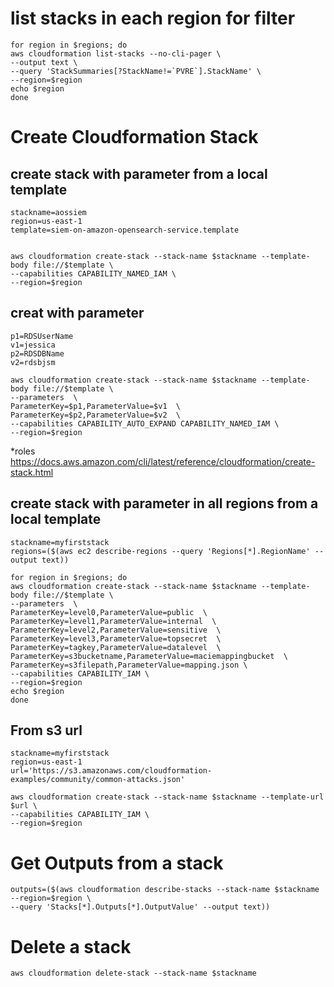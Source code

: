# list stacks in each region for filter
```
for region in $regions; do
aws cloudformation list-stacks --no-cli-pager \
--output text \
--query 'StackSummaries[?StackName!=`PVRE`].StackName' \
--region=$region
echo $region
done

```


# Create Cloudformation Stack
## create stack with parameter from a local template
```
stackname=aossiem
region=us-east-1
template=siem-on-amazon-opensearch-service.template
```
```

aws cloudformation create-stack --stack-name $stackname --template-body file://$template \
--capabilities CAPABILITY_NAMED_IAM \
--region=$region
```
## creat with parameter
```
p1=RDSUserName
v1=jessica
p2=RDSDBName
v2=rdsbjsm
```

```
aws cloudformation create-stack --stack-name $stackname --template-body file://$template \
--parameters  \
ParameterKey=$p1,ParameterValue=$v1  \
ParameterKey=$p2,ParameterValue=$v2  \
--capabilities CAPABILITY_AUTO_EXPAND CAPABILITY_NAMED_IAM \
--region=$region

```
 *roles https://docs.aws.amazon.com/cli/latest/reference/cloudformation/create-stack.html
## create stack with parameter in all regions from a local template
```
stackname=myfirststack
regions=($(aws ec2 describe-regions --query 'Regions[*].RegionName' --output text))
```
```
for region in $regions; do
aws cloudformation create-stack --stack-name $stackname --template-body file://$template \
--parameters  \
ParameterKey=level0,ParameterValue=public  \
ParameterKey=level1,ParameterValue=internal  \
ParameterKey=level2,ParameterValue=sensitive  \
ParameterKey=level3,ParameterValue=topsecret  \
ParameterKey=tagkey,ParameterValue=datalevel  \
ParameterKey=s3bucketname,ParameterValue=maciemappingbucket  \
ParameterKey=s3filepath,ParameterValue=mapping.json \
--capabilities CAPABILITY_IAM \
--region=$region
echo $region
done

```
## From s3 url
```
stackname=myfirststack
region=us-east-1
url='https://s3.amazonaws.com/cloudformation-examples/community/common-attacks.json'
```
```
aws cloudformation create-stack --stack-name $stackname --template-url $url \
--capabilities CAPABILITY_IAM \
--region=$region
```


# Get Outputs from a stack

```
outputs=($(aws cloudformation describe-stacks --stack-name $stackname --region=$region \
--query 'Stacks[*].Outputs[*].OutputValue' --output text))
```
# Delete a stack
```
aws cloudformation delete-stack --stack-name $stackname
```
